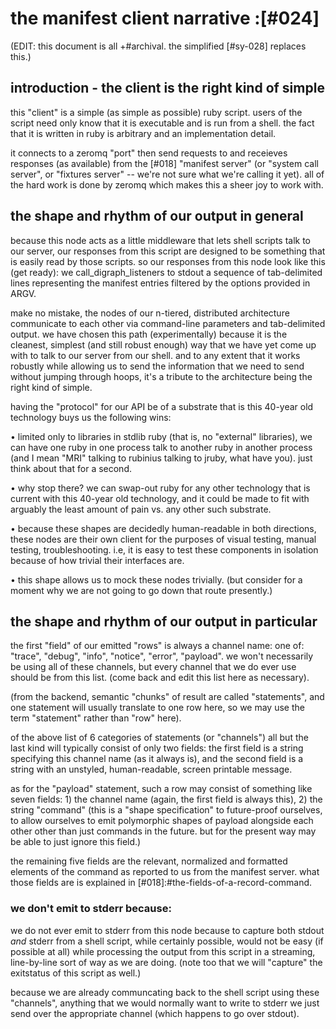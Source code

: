 # the manifest client narrative :[#024]

(EDIT: this document is all +#archival. the simplified [#sy-028] replaces this.)

## introduction - the client is the right kind of simple

this "client" is a simple (as simple as possible) ruby script. users of the
script need only know that it is executable and is run from a shell. the fact
that it is written in ruby is arbitrary and an implementation detail.

it connects to a zeromq "port" then send requests to and receieves responses
(as available) from the [#018] "manifest server" (or "system call server",
or "fixtures server" -- we're not sure what we're calling it yet). all of the
hard work is done by zeromq which makes this a sheer joy to work with.



## the shape and rhythm of our output in general

because this node acts as a little middleware that lets shell scripts talk
to our server, our responses from this script are designed to be something
that is easily read by those scripts. so our responses from this node look
like this (get ready): we call_digraph_listeners to stdout a sequence of tab-delimited lines
representing the manifest entries filtered by the options provided in ARGV.

make no mistake, the nodes of our n-tiered, distributed architecture
communicate to each other via command-line parameters and tab-delimited
output. we have chosen this path (experimentally) because it is the cleanest,
simplest (and still robust enough) way that we have yet come up with to talk
to our server from our shell. and to any extent that it works robustly while
allowing us to send the information that we need to send without jumping
through hoops, it's a tribute to the architecture being the right kind
of simple.

having the "protocol" for our API be of a substrate that is this 40-year
old technology buys us the following wins:

  • limited only to libraries in stdlib ruby (that is, no "external"
    libraries), we can have one ruby in one process talk to another
    ruby in another process (and I mean "MRI" talking to rubinius talking
    to jruby, what have you). just think about that for a second.

  • why stop there? we can swap-out ruby for any other technology that
    is current with this 40-year old technology, and it could be made to
    fit with arguably the least amount of pain vs. any other such substrate.

  • because these shapes are decidedly human-readable in both directions,
    these nodes are their own client for the purposes of visual testing,
    manual testing, troubleshooting. i.e, it is easy to test these components
    in isolation because of how trivial their interfaces are.

  • this shape allows us to mock these nodes trivially. (but consider for a
    moment why we are not going to go down that route presently.)


## the shape and rhythm of our output in particular

the first "field" of our emitted "rows" is always a channel name: one of:
"trace", "debug", "info", "notice", "error", "payload". we won't necessarily
be using all of these channels, but every channel that we do ever use should
be from this list. (come back and edit this list here as necessary).

(from the backend, semantic "chunks" of result are called "statements",
and one statement will usually translate to one row here, so we may use
the term "statement" rather than "row" here).

of the above list of 6 categories of statements (or "channels") all but the
last kind will typically consist of only two fields: the first field is a
string specifying this channel name (as it always is), and the second field
is a string with an unstyled, human-readable, screen printable message.

as for the "payload" statement, such a row may consist of something like
seven fields: 1) the channel name (again, the first field is always this),
2) the string "command" (this is a "shape specification" to future-proof
ourselves, to allow ourselves to emit polymorphic shapes of payload alongside
each other other than just commands in the future. but for the present
way may be able to just ignore this field.)

the remaining five fields are the relevant, normalized and formatted
elements of the command as reported to us from the manifest server.
what those fields are is explained in [#018]:#the-fields-of-a-record-command.


### we don't emit to stderr because:

we do not ever emit to stderr from this node because to capture both stdout
*and* stderr from a shell script, while certainly possible, would not be easy
(if possible at all) while processing the output from this script in a
streaming, line-by-line sort of way as we are doing. (note too that we will
"capture" the exitstatus of this script as well.)

because we are already communcating back to the shell script using these
"channels", anything that we would normally want to write to stderr we just
send over the appropriate channel (which happens to go over stdout).
